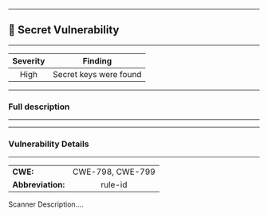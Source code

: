 

---
## 🤫 Secret Vulnerability

---
| Severity                | Finding                  |
| :---------------------: | :-----------------------------------: |
| High | Secret keys were found |


---
### Full description

---



---
### Vulnerability Details

---
|                 |                   |
| --------------------- | :-----------------------------------: |
| **CWE:** | CWE-798, CWE-799 |
| **Abbreviation:** | rule-id |

Scanner Description....



